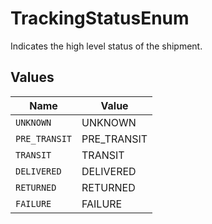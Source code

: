 # TrackingStatusEnum

Indicates the high level status of the shipment.


## Values

| Name          | Value         |
| ------------- | ------------- |
| `UNKNOWN`     | UNKNOWN       |
| `PRE_TRANSIT` | PRE_TRANSIT   |
| `TRANSIT`     | TRANSIT       |
| `DELIVERED`   | DELIVERED     |
| `RETURNED`    | RETURNED      |
| `FAILURE`     | FAILURE       |